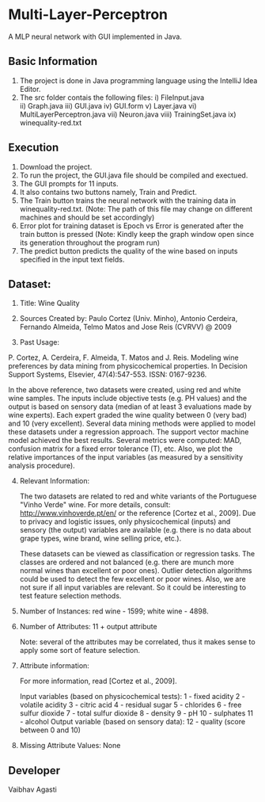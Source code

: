 # Multi-Layer-Perceptron
A MLP neural network with GUI implemented in Java.

## Basic Information
1. The project is done in Java programming language using the IntelliJ Idea Editor.
2. The src folder contais the following files:
   i) FileInput.java  <br />
   ii) Graph.java
   iii) GUI.java 
   iv) GUI.form
   v) Layer.java
   vi) MultiLayerPerceptron.java
   vii) Neuron.java
   viii) TrainingSet.java
   ix) winequality-red.txt

## Execution
1. Download the project.
2. To run the project, the GUI.java file should be compiled and exectued.
3. The GUI prompts for 11 inputs. 
4. It also contains two buttons namely, Train and Predict.
5. The Train button trains the neural network with the training data in winequality-red.txt. 
   (Note: The path of this file may change on different machines and should be set accordingly)
6. Error plot for training dataset is Epoch vs Error is generated after the train button is pressed 
   (Note: Kindly keep the graph window open since its generation throughout the program run)
7. The predict button predicts the quality of the wine based on inputs specified in the input text fields.


## Dataset:

1. Title: Wine Quality 

2. Sources
   Created by: Paulo Cortez (Univ. Minho), Antonio Cerdeira, Fernando Almeida, Telmo Matos and Jose Reis (CVRVV) @ 2009
   
3. Past Usage:

  P. Cortez, A. Cerdeira, F. Almeida, T. Matos and J. Reis. 
  Modeling wine preferences by data mining from physicochemical properties.
  In Decision Support Systems, Elsevier, 47(4):547-553. ISSN: 0167-9236.

  In the above reference, two datasets were created, using red and white wine samples.
  The inputs include objective tests (e.g. PH values) and the output is based on sensory data
  (median of at least 3 evaluations made by wine experts). Each expert graded the wine quality 
  between 0 (very bad) and 10 (very excellent). Several data mining methods were applied to model
  these datasets under a regression approach. The support vector machine model achieved the
  best results. Several metrics were computed: MAD, confusion matrix for a fixed error tolerance (T),
  etc. Also, we plot the relative importances of the input variables (as measured by a sensitivity
  analysis procedure).
 
4. Relevant Information:

   The two datasets are related to red and white variants of the Portuguese "Vinho Verde" wine.
   For more details, consult: http://www.vinhoverde.pt/en/ or the reference [Cortez et al., 2009].
   Due to privacy and logistic issues, only physicochemical (inputs) and sensory (the output) variables 
   are available (e.g. there is no data about grape types, wine brand, wine selling price, etc.).

   These datasets can be viewed as classification or regression tasks.
   The classes are ordered and not balanced (e.g. there are munch more normal wines than
   excellent or poor ones). Outlier detection algorithms could be used to detect the few excellent
   or poor wines. Also, we are not sure if all input variables are relevant. So
   it could be interesting to test feature selection methods. 

5. Number of Instances: red wine - 1599; white wine - 4898. 

6. Number of Attributes: 11 + output attribute
  
   Note: several of the attributes may be correlated, thus it makes sense to apply some sort of
   feature selection.

7. Attribute information:

   For more information, read [Cortez et al., 2009].

   Input variables (based on physicochemical tests):
   1 - fixed acidity
   2 - volatile acidity
   3 - citric acid
   4 - residual sugar
   5 - chlorides
   6 - free sulfur dioxide
   7 - total sulfur dioxide
   8 - density
   9 - pH
   10 - sulphates
   11 - alcohol
   Output variable (based on sensory data): 
   12 - quality (score between 0 and 10)

8. Missing Attribute Values: None

## Developer
Vaibhav Agasti
